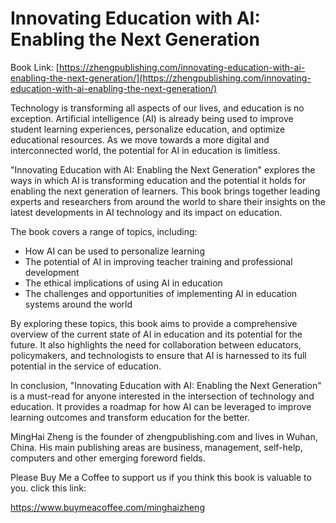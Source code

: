# Innovating Education with AI: Enabling the Next Generation

Book Link: [https://zhengpublishing.com/innovating-education-with-ai-enabling-the-next-generation/](https://zhengpublishing.com/innovating-education-with-ai-enabling-the-next-generation/)

Technology is transforming all aspects of our lives, and education is no exception. Artificial intelligence (AI) is already being used to improve student learning experiences, personalize education, and optimize educational resources. As we move towards a more digital and interconnected world, the potential for AI in education is limitless.

"Innovating Education with AI: Enabling the Next Generation" explores the ways in which AI is transforming education and the potential it holds for enabling the next generation of learners. This book brings together leading experts and researchers from around the world to share their insights on the latest developments in AI technology and its impact on education.

The book covers a range of topics, including:

* How AI can be used to personalize learning
* The potential of AI in improving teacher training and professional development
* The ethical implications of using AI in education
* The challenges and opportunities of implementing AI in education systems around the world

By exploring these topics, this book aims to provide a comprehensive overview of the current state of AI in education and its potential for the future. It also highlights the need for collaboration between educators, policymakers, and technologists to ensure that AI is harnessed to its full potential in the service of education.

In conclusion, "Innovating Education with AI: Enabling the Next Generation" is a must-read for anyone interested in the intersection of technology and education. It provides a roadmap for how AI can be leveraged to improve learning outcomes and transform education for the better.

MingHai Zheng is the founder of zhengpublishing.com and lives in Wuhan, China. His main publishing areas are business, management, self-help, computers and other emerging foreword fields.

Please Buy Me a Coffee to support us if you think this book is valuable to you. click this link:

https://www.buymeacoffee.com/minghaizheng
